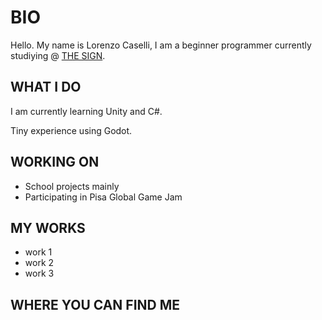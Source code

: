 # BIO
Hello.
My name is Lorenzo Caselli, I am a beginner programmer currently studiying @ [THE SIGN](https://thesign.academy/).

## WHAT I DO
I am currently learning Unity and C#.

Tiny experience using Godot.

## WORKING ON
- School projects mainly
- Participating in Pisa Global Game Jam

## MY WORKS
- work 1
- work 2
- work 3

## WHERE YOU CAN FIND ME

